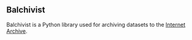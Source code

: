 ## Balchivist

Balchivist is a Python library used for archiving datasets to the [Internet Archive](http://archive.org).

